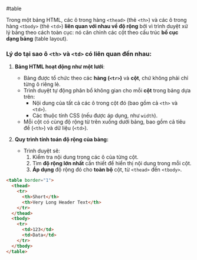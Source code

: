 #table


Trong một bảng HTML, các ô trong hàng `<thead>` (thẻ `<th>`) và các ô trong hàng `<tbody>` (thẻ `<td>`) **liên quan với nhau về độ rộng** bởi vì trình duyệt xử lý bảng theo cách toàn cục: nó căn chỉnh các cột theo cấu trúc **bố cục dạng bảng** (table layout).

### Lý do tại sao ô `<th>` và `<td>` có liên quan đến nhau:

1. **Bảng HTML hoạt động như một lưới**:
    
    - Bảng được tổ chức theo các **hàng (`<tr>`)** và **cột**, chứ không phải chỉ từng ô riêng lẻ.
    - Trình duyệt tự động phân bổ không gian cho mỗi **cột** trong bảng dựa trên:
        - Nội dung của tất cả các ô trong cột đó (bao gồm cả `<th>` và `<td>`).
        - Các thuộc tính CSS (nếu được áp dụng, như `width`).
    - Mỗi cột có cùng độ rộng từ trên xuống dưới bảng, bao gồm cả tiêu đề (`<th>`) và dữ liệu (`<td>`).
2. **Quy trình tính toán độ rộng của bảng:**
    
    - Trình duyệt sẽ:
        1. Kiểm tra nội dung trong các ô của từng cột.
        2. Tìm **độ rộng lớn nhất** cần thiết để hiển thị nội dung trong mỗi cột.
        3. **Áp dụng** độ rộng đó cho **toàn bộ** cột, từ `<thead>` đến `<tbody>`.

```html
<table border="1">
  <thead>
    <tr>
      <th>Short</th>
      <th>Very Long Header Text</th>
    </tr>
  </thead>
  <tbody>
    <tr>
      <td>123</td>
      <td>Data</td>
    </tr>
  </tbody>
</table>

```

